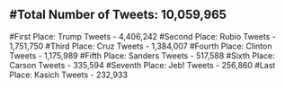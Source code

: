 #Total Number of Tweets: 10,059,965 
---
#First Place: Trump Tweets - 4,406,242
#Second Place: Rubio Tweets - 1,751,750
#Third Place: Cruz Tweets - 1,384,007
#Fourth Place: Clinton Tweets - 1,175,989
#Fifth Place: Sanders Tweets - 517,588
#Sixth Place: Carson Tweets - 335,594
#Seventh Place: Jeb! Tweets - 256,860
#Last Place: Kasich Tweets - 232,933
